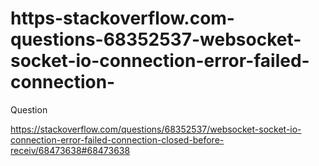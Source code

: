 # https-stackoverflow.com-questions-68352537-websocket-socket-io-connection-error-failed-connection-

Question

https://stackoverflow.com/questions/68352537/websocket-socket-io-connection-error-failed-connection-closed-before-receiv/68473638#68473638
